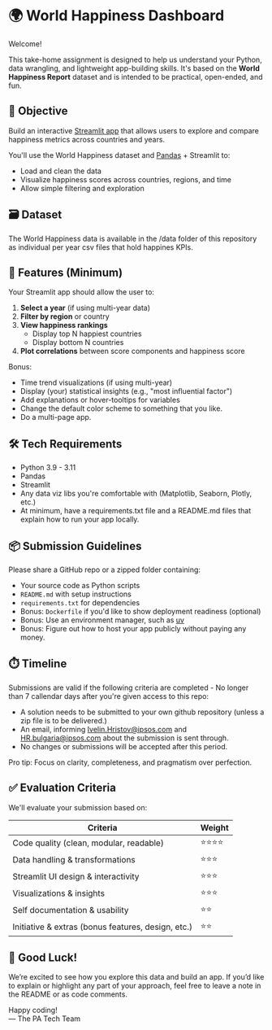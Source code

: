 # 🌍 World Happiness Dashboard

Welcome!

This take-home assignment is designed to help us understand your Python, data wrangling, and lightweight app-building skills. It's based on the **World Happiness Report** dataset and is intended to be practical, open-ended, and fun.

## 🎯 Objective

Build an interactive [Streamlit app](https://streamlit.io/) that allows users to explore and compare happiness metrics across countries and years.

You'll use the World Happiness dataset and [Pandas](https://pandas.pydata.org) + Streamlit to:
- Load and clean the data
- Visualize happiness scores across countries, regions, and time
- Allow simple filtering and exploration


## 🗃️ Dataset

The World Happiness data is available in the /data folder of this repository as individual per year csv files that hold happines KPIs. 

## 📌 Features (Minimum)

Your Streamlit app should allow the user to:

1. **Select a year** (if using multi-year data)
2. **Filter by region** or country
3. **View happiness rankings**
   - Display top N happiest countries
   - Display bottom N countries
4. **Plot correlations** between score components and happiness score

Bonus:
- Time trend visualizations (if using multi-year)
- Display (your) statistical insights (e.g., "most influential factor")
- Add explanations or hover-tooltips for variables
- Change the default color scheme to something that you like.
- Do a multi-page app.

## 🛠️ Tech Requirements

- Python 3.9 - 3.11
- Pandas
- Streamlit
- Any data viz libs you're comfortable with (Matplotlib, Seaborn, Plotly, etc.)
- At minimum, have a requirements.txt file and a README.md files that explain how to run your app locally.

## 📦 Submission Guidelines

Please share a GitHub repo or a zipped folder containing:

- Your source code as Python scripts
- `README.md` with setup instructions
- `requirements.txt` for dependencies
- Bonus: `Dockerfile` if you'd like to show deployment readiness (optional)
- Bonus: Use an environment manager, such as [uv](https://docs.astral.sh/uv/guides/install-python)
- Bonus: Figure out how to host your app publicly without paying any money.


## ⏱️ Timeline
Submissions are valid if the following criteria are completed - No longer than 7 callendar days after you're given access to this repo:
- A solution needs to be submitted to your own github repository (unless a zip file is to be delivered.)
- An email, informing Ivelin.Hristov@ipsos.com and HR.bulgaria@ipsos.com about the submission is sent through.
- No changes or submissions will be accepted after this period.

Pro tip: Focus on clarity, completeness, and pragmatism over perfection.

## ✅ Evaluation Criteria

We'll evaluate your submission based on:

| Criteria                | Weight |
|-------------------------|--------|
| Code quality (clean, modular, readable) | ⭐⭐⭐⭐ |
| Data handling & transformations | ⭐⭐⭐ |
| Streamlit UI design & interactivity | ⭐⭐⭐ |
| Visualizations & insights | ⭐⭐⭐ |
| Self documentation & usability | ⭐⭐ |
| Initiative & extras (bonus features, design, etc.) | ⭐⭐ |

## 🙌 Good Luck!

We’re excited to see how you explore this data and build an app. If you’d like to explain or highlight any part of your approach, feel free to leave a note in the README or as code comments.

Happy coding!  
— The PA Tech Team
